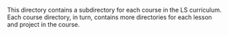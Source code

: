 This directory contains a subdirectory for each course in the LS curriculum.
Each course directory, in turn, contains more directories for each lesson and project in the course.

